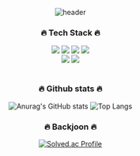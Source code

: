 <div align="center">

  
  ![header](https://capsule-render.vercel.app/api?type=Waving&color=000000&text=songwooseung&fontColor=FFFFFF&animation=fadeIn&fontAlignY=55)



  ###  🔥 Tech Stack 🔥 
  <img src="https://img.shields.io/badge/C-A8B9CC?style=flat&logo=C&logoColor=white">
  <img src="https://img.shields.io/badge/Python-3776AB?style=flat&logo=Python&logoColor=white">
  <img src="https://img.shields.io/badge/MySQL-4479A1?style=flate&logo=MySQL&logoColor=white">
  <img src="https://img.shields.io/badge/HTML5-E34F26?style=flate&logo=HTML5&logoColor=white">
  <br>
  <img src="https://img.shields.io/badge/Notion-000000?style=flat&logo=Notion&logoColor=white">
  <img src="https://img.shields.io/badge/Github-181717?style=flat&logo=Github&logoColor=white">
    
    
  # 
  ### 🔥 Github stats 🔥
  ![Anurag's GitHub stats](https://github-readme-stats.vercel.app/api?username=songwooseung&show_icons=true&theme=tokyonight)
  ![Top Langs](https://github-readme-stats.vercel.app/api/top-langs/?username=songwooseung&layout=compact&theme=tokyonight)
  
  ### 🔥 Backjoon 🔥 
  [![Solved.ac Profile](http://mazassumnida.wtf/api/v2/generate_badge?boj=dntmd2061)](https://solved.ac.dntmd2061)

</div>


